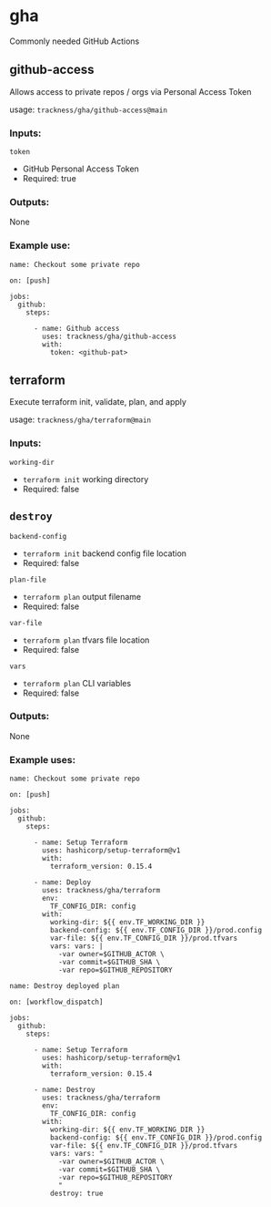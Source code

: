 # gha
Commonly needed GitHub Actions

## github-access

Allows access to private repos / orgs via Personal Access Token

usage: `trackness/gha/github-access@main`

### Inputs:

`token`
- GitHub Personal Access Token
- Required: true

### Outputs:

None

### Example use:

```
name: Checkout some private repo

on: [push]

jobs:
  github:
    steps:

      - name: Github access
        uses: trackness/gha/github-access
        with:
          token: <github-pat>
```

## terraform

Execute terraform init, validate, plan, and apply

usage: `trackness/gha/terraform@main`

### Inputs:

`working-dir`
- `terraform init` working directory
- Required: false

`destroy`
- 

`backend-config`
- `terraform init` backend config file location
- Required: false

`plan-file`
- `terraform plan` output filename
- Required: false

`var-file`
- `terraform plan` tfvars file location
- Required: false

`vars`
- `terraform plan` CLI variables
- Required: false

### Outputs:

None

### Example uses:

```
name: Checkout some private repo

on: [push]

jobs:
  github:
    steps:

      - name: Setup Terraform
        uses: hashicorp/setup-terraform@v1
        with:
          terraform_version: 0.15.4

      - name: Deploy
        uses: trackness/gha/terraform
        env:
          TF_CONFIG_DIR: config
        with:
          working-dir: ${{ env.TF_WORKING_DIR }}
          backend-config: ${{ env.TF_CONFIG_DIR }}/prod.config
          var-file: ${{ env.TF_CONFIG_DIR }}/prod.tfvars
          vars: vars: |
            -var owner=$GITHUB_ACTOR \
            -var commit=$GITHUB_SHA \
            -var repo=$GITHUB_REPOSITORY
```

```
name: Destroy deployed plan

on: [workflow_dispatch]

jobs:
  github:
    steps:

      - name: Setup Terraform
        uses: hashicorp/setup-terraform@v1
        with:
          terraform_version: 0.15.4

      - name: Destroy
        uses: trackness/gha/terraform
        env:
          TF_CONFIG_DIR: config
        with:
          working-dir: ${{ env.TF_WORKING_DIR }}
          backend-config: ${{ env.TF_CONFIG_DIR }}/prod.config
          var-file: ${{ env.TF_CONFIG_DIR }}/prod.tfvars
          vars: vars: "
            -var owner=$GITHUB_ACTOR \
            -var commit=$GITHUB_SHA \
            -var repo=$GITHUB_REPOSITORY
            "
          destroy: true
```
